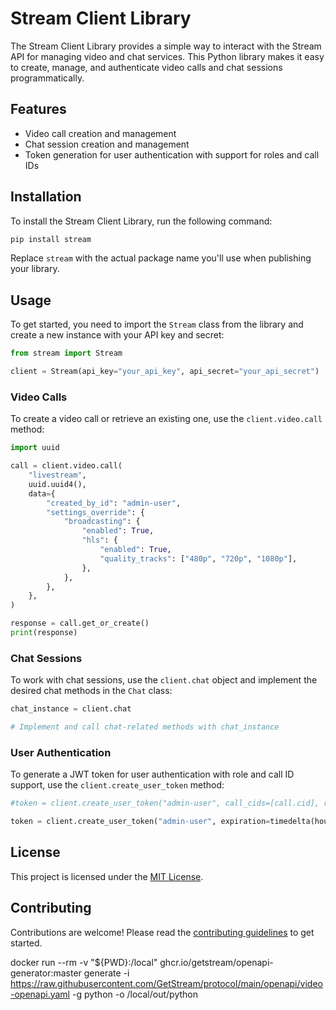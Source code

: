 # Stream Client Library

The Stream Client Library provides a simple way to interact with the Stream API for managing video and chat services. This Python library makes it easy to create, manage, and authenticate video calls and chat sessions programmatically.

## Features

- Video call creation and management
- Chat session creation and management
- Token generation for user authentication with support for roles and call IDs

## Installation

To install the Stream Client Library, run the following command:

```sh
pip install stream
```

Replace `stream` with the actual package name you'll use when publishing your library.

## Usage

To get started, you need to import the `Stream` class from the library and create a new instance with your API key and secret:

```python
from stream import Stream

client = Stream(api_key="your_api_key", api_secret="your_api_secret")
```

### Video Calls

To create a video call or retrieve an existing one, use the `client.video.call` method:

```python
import uuid

call = client.video.call(
    "livestream",
    uuid.uuid4(),
    data={
        "created_by_id": "admin-user",
        "settings_override": {
            "broadcasting": {
                "enabled": True,
                "hls": {
                    "enabled": True,
                    "quality_tracks": ["480p", "720p", "1080p"],
                },
            },
        },
    },
)

response = call.get_or_create()
print(response)
```

### Chat Sessions

To work with chat sessions, use the `client.chat` object and implement the desired chat methods in the `Chat` class:

```python
chat_instance = client.chat

# Implement and call chat-related methods with chat_instance
```

### User Authentication

To generate a JWT token for user authentication with role and call ID support, use the `client.create_user_token` method:

```python
#token = client.create_user_token("admin-user", call_cids=[call.cid], role="admin")

token = client.create_user_token("admin-user", expiration=timedelta(hours=1))
```

## License

This project is licensed under the [MIT License](LICENSE).

## Contributing

Contributions are welcome! Please read the [contributing guidelines](CONTRIBUTING.md) to get started.


docker run --rm -v "${PWD}:/local" ghcr.io/getstream/openapi-generator:master generate -i https://raw.githubusercontent.com/GetStream/protocol/main/openapi/video-openapi.yaml -g python -o /local/out/python